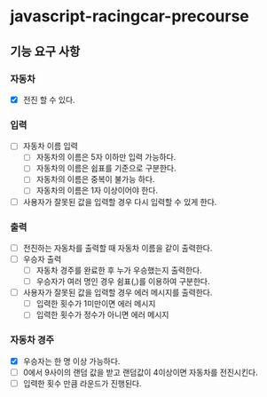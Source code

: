 # javascript-racingcar-precourse

## 기능 요구 사항

### 자동차

- [x] 전진 할 수 있다.

### 입력

- [ ] 자동차 이름 입력
  - [ ] 자동차의 이름은 5자 이하만 입력 가능하다.
  - [ ] 자동차의 이름은 쉽표를 기준으로 구분한다.
  - [ ] 자동차의 이름은 중복이 불가능 하다.
  - [ ] 자동차의 이름은 1자 이상이어야 한다.
- [ ] 사용자가 잘못된 값을 입력할 경우 다시 입력할 수 있게 한다.

### 출력

- [ ] 전진하는 자동차를 출력할 때 자동차 이름을 같이 출력한다.
- [ ] 우승자 출력
  - [ ] 자동차 경주를 완료한 후 누가 우승했는지 출력한다.
  - [ ] 우승자가 여러 명인 경우 쉼표(,)를 이용하여 구분한다.
- [ ] 사용자가 잘못된 값을 입력할 경우 에러 메시지를 출력한다.
  - [ ] 입력한 횟수가 1미만이면 에러 메시지
  - [ ] 입력한 횟수가 정수가 아니면 에러 메시지

### 자동차 경주

- [x] 우승자는 한 명 이상 가능하다.
- [ ] 0에서 9사이의 랜덤 값을 받고 랜덤값이 4이상이면 자동차를 전진시킨다.
- [ ] 입력한 횟수 만큼 라운드가 진행된다.
